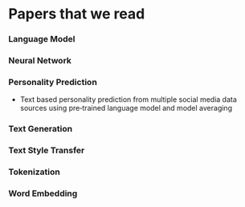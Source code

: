 # Papers that we read

### Language Model

### Neural Network

### Personality Prediction

- Text based personality prediction from multiple social media data sources using pre‑trained language model and model averaging

### Text Generation

### Text Style Transfer

### Tokenization

### Word Embedding
